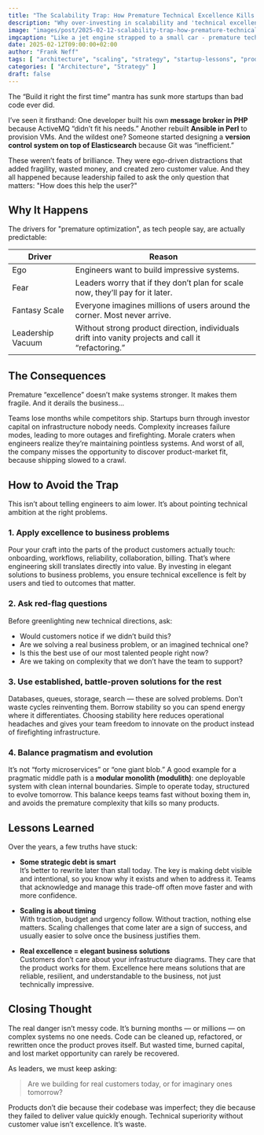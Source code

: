 ```yaml
---
title: "The Scalability Trap: How Premature Technical Excellence Kills the Product"
description: "Why over-investing in scalability and 'technical excellence' too early can kill momentum, morale, and business outcomes — and how to strike the right balance between pragmatism and planning."
image: "images/post/2025-02-12-scalability-trap-how-premature-technical-excellence-kills-product/header.png"
imgcaption: "Like a jet engine strapped to a small car - premature technical excellence is expensive but mostly useless"
date: 2025-02-12T09:00:00+02:00
author: "Frank Neff"
tags: [ "architecture", "scaling", "strategy", "startup-lessons", "product-focus" ]
categories: [ "Architecture", "Strategy" ]
draft: false
---
```


The “Build it right the first time” mantra has sunk more startups than bad code ever did.

I’ve seen it firsthand: One developer built his own **message broker in PHP** because ActiveMQ “didn’t fit his needs.”
Another rebuilt **Ansible in Perl** to provision VMs. And the wildest one? Someone started designing a **version control
system on top of Elasticsearch** because Git was “inefficient.”

These weren’t feats of brilliance. They were ego-driven distractions that added fragility, wasted money, and created
zero customer value. And they all happened because leadership failed to ask the only question that matters:
"How does this help the user?"

<!--more-->

## Why It Happens

The drivers for "premature optimization", as tech people say, are actually predictable:

| **Driver**        | **Reason**                                                                                          |
|-------------------|-----------------------------------------------------------------------------------------------------|
| Ego               | Engineers want to build impressive systems.                                                         |
| Fear              | Leaders worry that if they don’t plan for scale now, they’ll pay for it later.                      |
| Fantasy Scale     | Everyone imagines millions of users around the corner. Most never arrive.                           |
| Leadership Vacuum | Without strong product direction, individuals drift into vanity projects and call it “refactoring.” |

## The Consequences

Premature “excellence” doesn’t make systems stronger. It makes them fragile. And it derails the business...

Teams lose months while competitors ship. Startups burn through investor capital on infrastructure nobody needs.
Complexity increases failure modes, leading to more outages and firefighting. Morale craters when engineers realize
they’re maintaining pointless systems. And worst of all, the company misses the opportunity to discover product-market
fit, because shipping slowed to a crawl.

## How to Avoid the Trap

This isn’t about telling engineers to aim lower. It’s about pointing technical ambition at the right problems.

### 1. Apply excellence to business problems

Pour your craft into the parts of the product customers actually touch: onboarding, workflows, reliability,
collaboration, billing. That’s where engineering skill translates directly into value. By investing in elegant solutions
to business problems, you ensure technical excellence is felt by users and tied to outcomes that matter.

### 2. Ask red-flag questions

Before greenlighting new technical directions, ask:

- Would customers notice if we didn’t build this?
- Are we solving a real business problem, or an imagined technical one?
- Is this the best use of our most talented people right now?
- Are we taking on complexity that we don’t have the team to support?

### 3. Use established, battle-proven solutions for the rest

Databases, queues, storage, search — these are solved problems. Don’t waste cycles reinventing them. Borrow stability so
you can spend energy where it differentiates. Choosing stability here reduces operational headaches and gives your team
freedom to innovate on the product instead of firefighting infrastructure.

### 4. Balance pragmatism and evolution

It’s not “forty microservices” or “one giant blob.” A good example for a pragmatic middle path is a **modular monolith 
(modulith)**: one deployable system with clean internal boundaries. Simple to operate today, structured to evolve 
tomorrow. This balance keeps teams fast without boxing them in, and avoids the premature complexity that kills so many 
products.

## Lessons Learned

Over the years, a few truths have stuck:

- **Some strategic debt is smart**<br>
  It’s better to rewrite later than stall today. The key is making debt visible and intentional, so you know why it exists
  and when to address it. Teams that acknowledge and manage this trade-off often move faster and with more confidence.

- **Scaling is about timing**<br>
  With traction, budget and urgency follow. Without traction, nothing else matters. Scaling challenges that come later are
  a sign of success, and usually easier to solve once the business justifies them.

- **Real excellence = elegant business solutions**<br>
  Customers don’t care about your infrastructure diagrams. They care that the product works for them. Excellence here
  means solutions that are reliable, resilient, and understandable to the business, not just technically impressive.

## Closing Thought

The real danger isn’t messy code. It’s burning months — or millions — on complex systems no one needs. Code can be
cleaned up, refactored, or rewritten once the product proves itself. But wasted time, burned capital, and lost market
opportunity can rarely be recovered.

As leaders, we must keep asking:

> Are we building for real customers today, or for imaginary ones tomorrow?

Products don’t die because their codebase was imperfect; they die because they failed to deliver value quickly enough. 
Technical superiority without customer value isn’t excellence. It’s waste.
